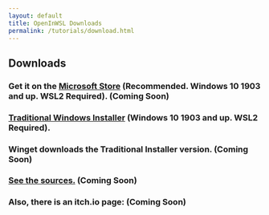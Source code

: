 ```yaml
---
layout: default
title: OpenInWSL Downloads
permalink: /tutorials/download.html
---
```


## Downloads

### Get it on the [Microsoft Store](https://www.microsoft.com/en-us/p/gwsl/9nl6kd1h33v3) (Recommended. Windows 10 1903 and up. WSL2 Required). (Coming Soon)

### [Traditional Windows Installer](https://github.com/Pololot64/OpenInWSL/releases/download/v1.2beta/OpenInWSL.Traditional.beta.1-2.release.x64.exe) (Windows 10 1903 and up. WSL2 Required).

### Winget downloads the Traditional Installer version. (Coming Soon)

### [See the sources.](https://github.com/Opticos/GWSL-Source) (Coming Soon)

### Also, there is an itch.io page: (Coming Soon)
<!---
<iframe src="https://itch.io/embed/779749" width="552" height="167" frameborder="0"><a href="https://opticos.itch.io/gwsl">GWSL by Optico5</a></iframe>
-->
